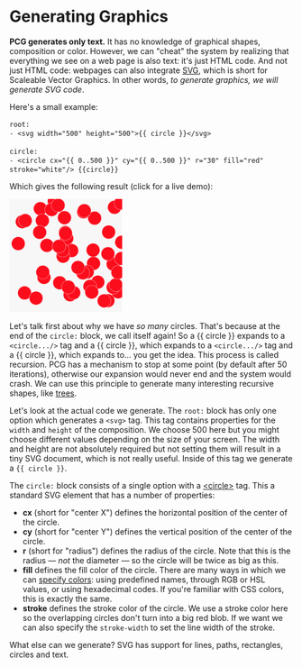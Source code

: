 # Generating Graphics

**PCG generates only text.** It has no knowledge of graphical shapes, composition or color. However, we can "cheat" the system by realizing that everything we see on a web page is also text: it's just HTML code. And not just HTML code: webpages can also integrate [SVG](https://en.wikipedia.org/wiki/Scalable_Vector_Graphics), which is short for Scaleable Vector Graphics. In other words, *to generate graphics, we will generate SVG code*.

Here's a small example:

```
root:
- <svg width="500" height="500">{{ circle }}</svg>

circle:
- <circle cx="{{ 0..500 }}" cy="{{ 0..500 }}" r="30" fill="red" stroke="white"/> {{circle}}
```

Which gives the following result (click for a live demo):

<a class="noline" href="/sketch/-L0kc3pFDjTy8ykTjUuU"><img src="/_docs/graphics-circles.png" style="height: 200px"></a>

Let's talk first about why we have *so many* circles. That's because at the end of the `circle:` block, we call itself again! So a {{ circle }} expands to a `<circle.../>` tag and a {{ circle }}, which expands to a `<circle.../>` tag and a {{ circle }}, which expands to... you get the idea. This process is called recursion. PCG has a mechanism to stop at some point (by default after 50 iterations), otherwise our expansion would never end and the system would crash. We can use this principle to generate many interesting recursive shapes, like [trees](/sketch/-L0jGl9IhooqRuTF9wxS).

Let's look at the actual code we generate. The `root:` block has only one option which generates a `<svg>` tag. This tag contains properties for the `width` and `height` of the composition. We choose 500 here but you might choose different values depending on the size of your screen. The width and height are not absolutely required but not setting them will result in a tiny SVG document, which is not really useful. Inside of this tag we generate a `{{ circle }}`.

The `circle:` block consists of a single option with a [&lt;circle&gt;](https://developer.mozilla.org/en-US/docs/Web/SVG/Element/circle) tag. This a standard SVG element that has a number of properties:

- **cx** (short for "center X") defines the horizontal position of the center of the circle.
- **cy** (short for "center Y") defines the vertical position of the center of the circle.
- **r** (short for "radius") defines the radius of the circle. Note that this is the radius — *not* the diameter — so the circle will be twice as big as this.
- **fill** defines the fill color of the circle. There are many ways in which we can [specify colors](https://developer.mozilla.org/en-US/docs/Web/SVG/Tutorial/Fills_and_Strokes): using predefined names, through RGB or HSL values, or using hexadecimal codes. If you're familiar with CSS colors, this is exactly the same.
- **stroke** defines the stroke color of the circle. We use a stroke color here so the overlapping circles don't turn into a big red blob. If we want we can also specify the `stroke-width` to set the line width of the stroke.

What else can we generate? SVG has support for lines, paths, rectangles, circles and text.
